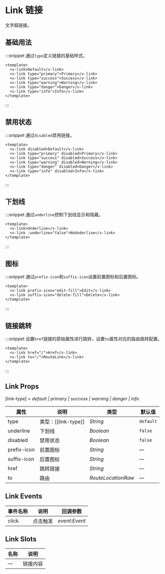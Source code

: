 # Link 链接

文字超链接。

## 基础用法

:::snippet 通过`type`定义链接的基础样式。

```vue
<template>
  <v-link>Default</v-link>
  <v-link type="primary">Primary</v-link>
  <v-link type="success">Success</v-link>
  <v-link type="warning">Warning</v-link>
  <v-link type="danger">Danger</v-link>
  <v-link type="info">Info</v-link>
</template>
```

:::

## 禁用状态

:::snippet 通过`disabled`禁用链接。

```vue
<template>
  <v-link disabled>Default</v-link>
  <v-link type="primary" disabled>Primary</v-link>
  <v-link type="success" disabled>Success</v-link>
  <v-link type="warning" disabled>Warning</v-link>
  <v-link type="danger" disabled>Danger</v-link>
  <v-link type="info" disabled>Info</v-link>
</template>
```

:::

## 下划线

:::snippet 通过`underline`控制下划线显示和隐藏。

```vue
<template>
  <v-link>Underline</v-link>
  <v-link :underline="false">NoUnderline</v-link>
</template>
```

:::

## 图标

:::snippet 通过`prefix-icon`和`suffix-icon`设置前置图标和后置图标。

```vue
<template>
  <v-link prefix-icon="edit-fill">Edit</v-link>
  <v-link suffix-icon="delete-fill">Delete</v-link>
</template>
```

:::

## 链接跳转

:::snippet 设置`href`链接的原始属性进行跳转，设置`to`属性对应的路由跳转配置。

```vue
<template>
  <v-link href="/">Href</v-link>
  <v-link to="/">RouteLink</v-link>
</template>
```

:::

## Link Props

[link-type] = _default \| primary \| success \| warning \| danger \| info_

| 属性        | 说明                | 类型               | 默认值    |
| ----------- | ------------------- | ------------------ | --------- |
| type        | 类型：[[link-type]] | _String_           | `default` |
| underline   | 下划线              | _Boolean_          | `false`   |
| disabled    | 禁用状态            | _Boolean_          | `false`   |
| prefix-icon | 前置图标            | _String_           | —         |
| suffix-icon | 后置图标            | _String_           | —         |
| href        | 跳转链接            | _String_           | —         |
| to          | 路由                | _RouteLocationRaw_ | —         |

## Link Events

| 事件名称 | 说明     | 回调参数      |
| -------- | -------- | ------------- |
| click    | 点击触发 | _event:Event_ |

## Link Slots

| 名称 | 说明     |
| ---- | -------- |
| —    | 链接内容 |
